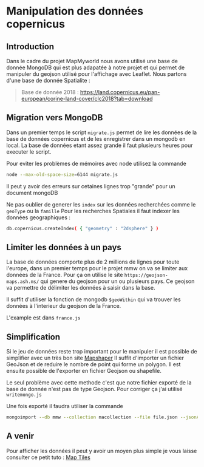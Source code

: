 # Manipulation des données copernicus

## Introduction

Dans le cadre du projet MapMyworld nous avons utilisé une base de donnée MongoDB qui est plus adapatée à notre projet et qui permet de manipuler du geojson utilisé pour l'affichage avec Leaflet.
Nous partons d'une base de donnée Spatialite : 

> Base de donnée 2018 : https://land.copernicus.eu/pan-european/corine-land-cover/clc2018?tab=download


## Migration vers MongoDB

Dans un premier temps le script `migrate.js` permet de lire les données de la base de données copernicus et de les enregistrer dans un mongodb en local. La base de données etant assez grande il faut plusieurs heures pour executer le script. 

Pour eviter les problèmes de mémoires avec node utilisez la commande 

```bash
node --max-old-space-size=6144 migrate.js
```

Il peut y avoir des erreurs sur cetaines lignes trop "grande" pour un document mongoDB 

Ne pas oublier de generer les `index` sur les données recherchées comme le `geoType` ou la `famille`
Pour les recherches Spatiales il faut indexer les données geographiques : 

```bash
db.copernicus.createIndex( { "geometry" : "2dsphere" } )
```


## Limiter les données à un pays

La base de données comporte plus de 2 millions de lignes pour toute l'europe, dans un premier temps pour le projet mmw on va se limiter aux données de la France. Pour ça on utilise le site `https://geojson-maps.ash.ms/` qui genere du geojson pour un ou plusieurs pays. Ce geojson va permettre de délimiter les données à saisir dans la base. 

Il suffit d'utiliser la fonction de mongodb `$geoWithin` qui va trouver les données à l'interieur du geojson de la France.

L'example est dans `france.js`


## Simplification

Si le jeu de données reste trop important pour le manipuler il est possible de simplifier avec un très bon site [Mapshaper](https://mapshaper.org/)
Il suffit d'importer un fichier GeoJson et de reduire le nombre de point qui forme un polygon. Il est ensuite possible de l'exporter en fichier Geojson ou shapefile.

Le seul problème avec cette methode c'est que notre fichier exporté de la base de donnée n'est pas de type Geojson. Pour corriger ça j'ai utilisé `writemongo.js` 

Une fois exporté il faudra utiliser la commande 
``` bash
mongoimport --db mmw --collection macollection --file file.json --jsonArray
```


## A venir

Pour afficher les données il peut y avoir un moyen plus simple je vous laisse consulter ce petit tuto : 
[Map Tiles](http://build-failed.blogspot.com/2012/03/custom-map-tiles-part-2-tilemill.html)
